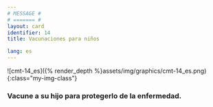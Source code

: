 ```yaml
---
# MESSAGE #
# ======= #
layout: card
identifier: 14
title: Vacunaciones para niños

lang: es
---
```


![cmt-14_es]({% render_depth %}assets/img/graphics/cmt-14_es.png){:class="my-img-class"}

### Vacune a su hijo para protegerlo de la enfermedad.

